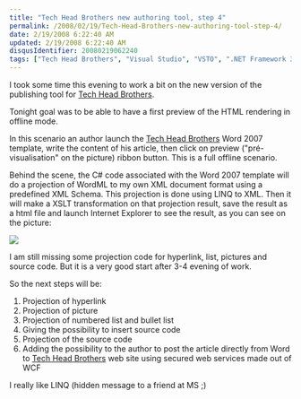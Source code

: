 ```yaml
---
title: "Tech Head Brothers new authoring tool, step 4"
permalink: /2008/02/19/Tech-Head-Brothers-new-authoring-tool-step-4/
date: 2/19/2008 6:22:40 AM
updated: 2/19/2008 6:22:40 AM
disqusIdentifier: 20080219062240
tags: ["Tech Head Brothers", "Visual Studio", "VSTO", ".NET Framework 3.5", "Office 2007"]
---
```

I took some time this evening to work a bit on the new version of the publishing tool for [Tech Head Brothers](http://www.techheadbrothers.com/).

Tonight goal was to be able to have a first preview of the HTML rendering in offline mode.
<!-- more -->

In this scenario an author launch the [Tech Head Brothers](http://www.techheadbrothers.com/) Word 2007 template, write the content of his article, then click on preview ("pré-visualisation" on the picture) ribbon button. This is a full offline scenario.

Behind the scene, the C# code associated with the Word 2007 template will do a projection of WordML to my own XML document format using a predefined XML Schema. This projection is done using LINQ to XML. Then it will make a XSLT transformation on that projection result, save the result as a html file and launch Internet Explorer to see the result, as you can see on the picture:

![](http://farm3.static.flickr.com/2299/2275499640_bbf637aa2f_o.jpg) 

I am still missing some projection code for hyperlink, list, pictures and source code. But it is a very good start after 3-4 evening of work.

So the next steps will be:

1.  Projection of hyperlink
2.  Projection of picture
3.  Projection of numbered list and bullet list
4.  Giving the possibility to insert source code
5.  Projection of the source code
6.  Adding the possibility to the author to post the article directly from Word to [Tech Head Brothers](http://www.techheadbrothers.com/) web site using secured web services made out of WCF 

I really like LINQ (hidden message to a friend at MS ;)
